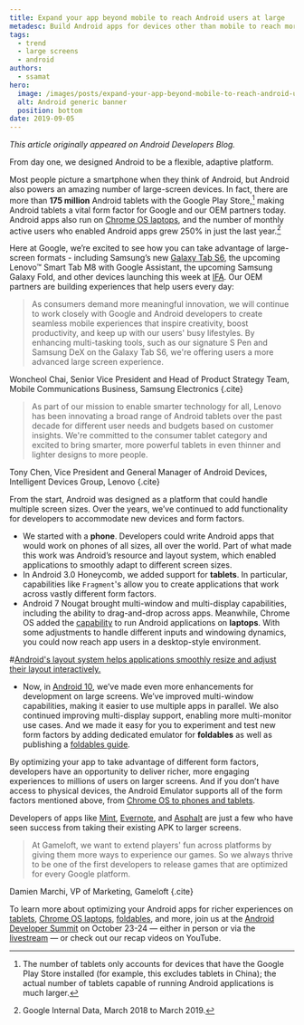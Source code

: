```yaml
---
title: Expand your app beyond mobile to reach Android users at large
metadesc: Build Android apps for devices other than mobile to reach more users.
tags:
  - trend
  - large screens
  - android
authors:
  - ssamat
hero:
  image: /images/posts/expand-your-app-beyond-mobile-to-reach-android-users-at-large/hero.png
  alt: Android generic banner
  position: bottom
date: 2019-09-05
---
```


_This article originally appeared on Android Developers Blog._

From day one, we designed Android to be a flexible, adaptive platform.

Most people picture a smartphone when they think of Android, but Android also powers an amazing number of large-screen devices. In fact, there are more than **175 million** Android tablets with the Google Play Store,[^1] making Android tablets a vital form factor for Google and our OEM partners today. Android apps also run on [Chrome OS laptops](/{{locale.code}}/posts/chromeos-io-19), and the number of monthly active users who enabled Android apps grew 250% in just the last year.[^2]

[^1]: The number of tablets only accounts for devices that have the Google Play Store installed (for example, this excludes tablets in China); the actual number of tablets capable of running Android applications is much larger.
[^2]: Google Internal Data, March 2018 to March 2019.

Here at Google, we’re excited to see how you can take advantage of large-screen formats - including Samsung’s new [Galaxy Tab S6](https://www.samsung.com/us/mobile/tablets/tab-s6/), the upcoming Lenovo™ Smart Tab M8 with Google Assistant, the upcoming Samsung Galaxy Fold, and other devices launching this week at [IFA](https://b2b.ifa-berlin.com/). Our OEM partners are building experiences that help users every day:

> As consumers demand more meaningful innovation, we will continue to work closely with Google and Android developers to create seamless mobile experiences that inspire creativity, boost productivity, and keep up with our users' busy lifestyles. By enhancing multi-tasking tools, such as our signature S Pen and Samsung DeX on the Galaxy Tab S6, we're offering users a more advanced large screen experience.

Woncheol Chai, Senior Vice President and Head of Product Strategy Team, Mobile Communications Business, Samsung Electronics {.cite}

> As part of our mission to enable smarter technology for all, Lenovo has been innovating a broad range of Android tablets over the past decade for different user needs and budgets based on customer insights. We're committed to the consumer tablet category and excited to bring smarter, more powerful tablets in even thinner and lighter designs to more people.

Tony Chen, Vice President and General Manager of Android Devices, Intelligent Devices Group, Lenovo {.cite}

From the start, Android was designed as a platform that could handle multiple screen sizes. Over the years, we’ve continued to add functionality for developers to accommodate new devices and form factors.

- We started with a **phone**. Developers could write Android apps that would work on phones of all sizes, all over the world. Part of what made this work was Android’s resource and layout system, which enabled applications to smoothly adapt to different screen sizes.
- In Android 3.0 Honeycomb, we added support for **tablets**. In particular, capabilities like `Fragment`'s allow you to create applications that work across vastly different form factors.
- Android 7 Nougat brought multi-window and multi-display capabilities, including the ability to drag-and-drop across apps. Meanwhile, Chrome OS added the [capability](/{{locale.code}}/android) to run Android applications on **laptops**. With some adjustments to handle different inputs and windowing dynamics, you could now reach app users in a desktop-style environment.

#[Android's layout system helps applications smoothly resize and adjust their layout interactively.](/images/posts/expand-your-app-beyond-mobile-to-reach-android-users-at-large/free-form-resizing.gif)

- Now, in [Android 10](https://developer.android.com/about/versions/10), we’ve made even more enhancements for development on large screens. We’ve improved multi-window capabilities, making it easier to use multiple apps in parallel. We also continued improving multi-display support, enabling more multi-monitor use cases. And we made it easy for you to experiment and test new form factors by adding dedicated emulator for **foldables** as well as publishing a [foldables guide](https://developer.android.com/guide/topics/ui/foldables).

By optimizing your app to take advantage of different form factors, developers have an opportunity to deliver richer, more engaging experiences to millions of users on larger screens. And if you don’t have access to physical devices, the Android Emulator supports all of the form factors mentioned above, from [Chrome OS to phones and tablets](https://developer.android.com/studio/run/emulator).

Developers of apps like [Mint](https://developer.android.com/stories/apps/intuit-mint), [Evernote](/{{locale.code}}/stories/evernote), and [Asphalt](/{{locale.code}}/stories/asphalt-8) are just a few who have seen success from taking their existing APK to larger screens.

> At Gameloft, we want to extend players' fun across platforms by giving them more ways to experience our games. So we always thrive to be one of the first developers to release games that are optimized for every Google platform.

Damien Marchi, VP of Marketing, Gameloft {.cite}

To learn more about optimizing your Android apps for richer experiences on [tablets](https://developer.android.com/docs/quality-guidelines/tablet-app-quality), [Chrome OS laptops](/{{locale.code}}/android/optimizing), [foldables](https://developer.android.com/guide/topics/ui/foldables), and more, join us at the [Android Developer Summit](https://developer.android.com/dev-summit) on October 23-24 — either in person or via the [livestream](https://www.youtube.com/watch?time_continue=4&v=Hx3aTcv2KlE) — or check out our recap videos on YouTube.
